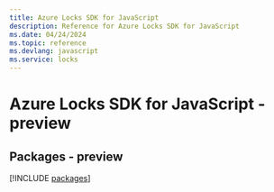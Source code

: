 ```yaml
---
title: Azure Locks SDK for JavaScript
description: Reference for Azure Locks SDK for JavaScript
ms.date: 04/24/2024
ms.topic: reference
ms.devlang: javascript
ms.service: locks
---
```

# Azure Locks SDK for JavaScript - preview
## Packages - preview
[!INCLUDE [packages](locks-index.md)]